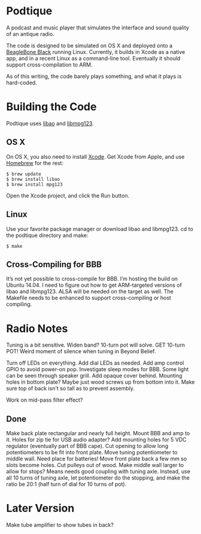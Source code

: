 Podtique
========

A podcast and music player that simulates the interface and sound quality of an antique radio.

The code is designed to be simulated on OS X and deployed onto a [BeagleBone Black](http://beagleboard.org/black) running Linux. Currently, it builds in Xcode as a native app, and in a recent Linux as a command-line tool. Eventually it should support cross-compilation to ARM.

As of this writing, the code barely plays something, and what it plays is hard-coded.

Building the Code
=================

Podtique uses [libao](https://www.xiph.org/ao/) and [libmpg123](http://www.mpg123.de).

OS X
----

On OS X, you also need to install [Xcode](https://developer.apple.com/xcode/). Get Xcode from Apple, and use [Homebrew](http://brew.sh) for the rest:

	$ brew update
	$ brew install libao
	$ brew install mpg123

Open the Xcode project, and click the Run button.

Linux
-----

Use your favorite package manager or download libao and libmpg123. cd to the podtique directory and make:

	$ make

Cross-Compiling for BBB
-----------------------

It’s not yet possible to cross-compile for BBB. I’m hosting the build on Ubuntu 14.04. I need to figure out how to get ARM-targeted versions of libao and libmpg123. ALSA will be needed on the target as well. The Makefile needs to be enhanced to support cross-compiling or host compiling.


Radio Notes
===========

Tuning is a bit sensitive. Widen band? 10-turn pot will solve. GET 10-turn POT!
Weird moment of silence when tuning in Beyond Belief.

Turn off LEDs on everything.
Add dial LEDs as needed.
Add amp control GPIO to avoid power-on pop.
Investigate sleep modes for BBB.
Some light can be seen through speaker grill. Add opaque cover behind.
Mounting holes in bottom plate? Maybe just wood screws up from bottom into it.
Make sure top of back isn't so tall as to prevent assembly.

Work on mid-pass filter effect?

Done
----
Make back plate rectangular and nearly full height. Mount BBB and amp to it. Holes for zip tie for USB audio adapter?
Add mounting holes for 5 VDC regulator (eventually part of BBB cape).
Cut opening to allow long potentiometers to be fit into front plate.
Move tuning potentiometer to middle wall.
Need place for batteries!
Move front plate back a few mm so slots become holes.
Cut pulleys out of wood. Make middle wall larger to allow for stops? Means needs good coupling with tuning axle. Instead, use all 10 turns of tuning axle, let potentiometer do the stopping, and make the ratio be 20:1 (half turn of dial for 10 turns of pot).



Later Version
=============
Make tube amplifier to show tubes in back?
